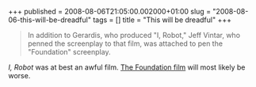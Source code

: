 +++
published = 2008-08-06T21:05:00.002000+01:00
slug = "2008-08-06-this-will-be-dreadful"
tags = []
title = "This will be dreadful"
+++
> In addition to Gerardis, who produced "I, Robot," Jeff Vintar, who
> penned the screenplay to that film, was attached to pen the
> "Foundation" screenplay.

  
<span style="font-style: italic;">I, Robot</span> was at best an awful
film. [The Foundation
film](http://www.hollywoodreporter.com/hr/content_display/film/news/e3i9154afd0680ec28a6031a49c4e02ccc2)
will most likely be worse.
